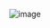 ![image](https://github.com/successjun/CPE-322/assets/123031251/6a5eb426-e98a-44fc-b287-780aacbf421d)

